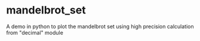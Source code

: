 # mandelbrot_set
A demo in python to plot the mandelbrot set using high precision calculation from "decimal" module
